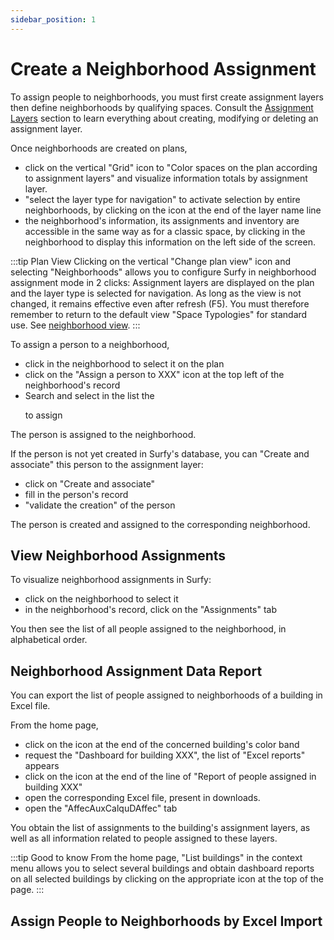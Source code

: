 ```yaml
---
sidebar_position: 1
---
```

# Create a Neighborhood Assignment

To assign people to neighborhoods, you must first create assignment layers then define neighborhoods by qualifying spaces. Consult the [Assignment Layers](/docs/tutorials/dimensionTypeToBuilding/create.md) section to learn everything about creating, modifying or deleting an assignment layer.

Once neighborhoods are created on plans,

-   click on the vertical "Grid" icon to "Color spaces on the plan according to assignment layers" and visualize information totals by assignment layer.
-   "select the layer type for navigation" to activate selection by entire neighborhoods, by clicking on the icon at the end of the layer name line
-   the neighborhood's information, its assignments and inventory are accessible in the same way as for a classic space, by clicking in the neighborhood to display this information on the left side of the screen.

:::tip Plan View
Clicking on the vertical "Change plan view" icon and selecting "Neighborhoods" allows you to configure Surfy in neighborhood assignment mode in 2 clicks: Assignment layers are displayed on the plan and the layer type is selected for navigation. As long as the view is not changed, it remains effective even after refresh (F5). You must therefore remember to return to the default view "Space Typologies" for standard use. See [neighborhood view](/docs/courses/views/planviews.md#vision-quartiers).
:::

To assign a person to a neighborhood, 

-   click in the neighborhood to select it on the plan
-   click on the "Assign a person to XXX" icon at the top left of the neighborhood's record
-   Search and select in the list the <P code="dimensionToPerson:person" /> to assign

The person is assigned to the neighborhood.

If the person is not yet created in Surfy's database, you can "Create and associate" this person to the assignment layer:

-   click on "Create and associate"
-   fill in the person's record
-   "validate the creation" of the person

The person is created and assigned to the corresponding neighborhood.

## View Neighborhood Assignments

To visualize neighborhood assignments in Surfy:
-   click on the neighborhood to select it
-   in the neighborhood's record, click on the "Assignments" tab

You then see the list of all people assigned to the neighborhood, in alphabetical order.

## Neighborhood Assignment Data Report

You can export the list of people assigned to neighborhoods of a building in Excel file.

From the home page,

-   click on the icon at the end of the concerned building's color band
-   request the "Dashboard for building XXX", the list of "Excel reports" appears
-   click on the icon at the end of the line of "Report of people assigned in building XXX"
-   open the corresponding Excel file, present in downloads.
-   open the "AffecAuxCalquDAffec" tab

You obtain the list of assignments to the building's assignment layers, as well as all information related to people assigned to these layers.


:::tip Good to know
From the home page, "List buildings" in the context menu allows you to select several buildings and obtain dashboard reports on all selected buildings by clicking on the appropriate icon at the top of the page.
:::

## Assign People to Neighborhoods by Excel Import

